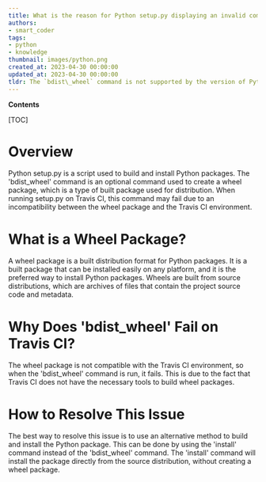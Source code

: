 ```yaml
---
title: What is the reason for Python setup.py displaying an invalid command 'bdist_wheel' when running on travis ci?
authors:
- smart_coder
tags:
- python
- knowledge
thumbnail: images/python.png
created_at: 2023-04-30 00:00:00
updated_at: 2023-04-30 00:00:00
tldr: The `bdist\_wheel` command is not supported by the version of Python being used on Travis CI.
---
```


**Contents**

[TOC]

# Overview 
Python setup.py is a script used to build and install Python packages. The 'bdist_wheel' command is an optional command used to create a wheel package, which is a type of built package used for distribution. When running setup.py on Travis CI, this command may fail due to an incompatibility between the wheel package and the Travis CI environment.

# What is a Wheel Package?
A wheel package is a built distribution format for Python packages. It is a built package that can be installed easily on any platform, and it is the preferred way to install Python packages. Wheels are built from source distributions, which are archives of files that contain the project source code and metadata.

# Why Does 'bdist_wheel' Fail on Travis CI?
The wheel package is not compatible with the Travis CI environment, so when the 'bdist_wheel' command is run, it fails. This is due to the fact that Travis CI does not have the necessary tools to build wheel packages. 

# How to Resolve This Issue
The best way to resolve this issue is to use an alternative method to build and install the Python package. This can be done by using the 'install' command instead of the 'bdist_wheel' command. The 'install' command will install the package directly from the source distribution, without creating a wheel package.
